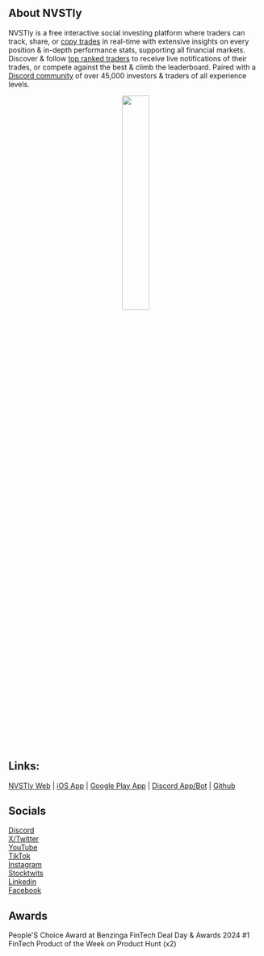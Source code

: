 ## About NVSTly

NVSTly is a free interactive social investing platform where traders can track, share, or [copy trades](https://nvstly.com/trades) in real-time with extensive insights on every position & in-depth performance stats, supporting all financial markets. Discover & follow [top ranked traders](https://nvstly.com/ranks) to receive live notifications of their trades, or compete against the best & climb the leaderboard. Paired with a [Discord community](https://nvstly.com/go/discord) of over 45,000 investors & traders of all experience levels.  

<p align="center" width="100%">
    <img width="33%" src="https://cdn.nvstly.com/static/banner_clear.png">
</p>

## Links:
[NVSTly Web](https://nvstly.com) | [iOS App](https://nvstly.com/go/ios) | [Google Play App](https://nvstly.com/go/android) | [Discord App/Bot](https://nvstly.com/go/bot) | [Github](https://github.com/nvstly)

## Socials
[Discord](https://nvstly.com/go/discord)  
[X/Twitter](https://nvstly.com/go/x)  
[YouTube](https://nvstly.com/go/youtube)  
[TikTok](https://nvstly.com/go/tiktok)  
[Instagram](https://nvstly.com/go/instagram)  
[Stocktwits](https://nvstly.com/go/stocktwits)  
[Linkedin](https://nvstly.com/go/linkedin)  
[Facebook](https://nvstly.com/go/)

## Awards
People'S Choice Award at Benzinga FinTech Deal Day & Awards 2024
#1 FinTech Product of the Week on Product Hunt (x2)
